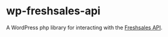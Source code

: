 # wp-freshsales-api

A WordPress php library for interacting with the [Freshsales API](https://www.freshsales.io/api/).
